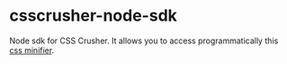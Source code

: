 # csscrusher-node-sdk

Node sdk for CSS Crusher. It allows you to access programmatically this [css minifier](https://www.csscrusher.com).
